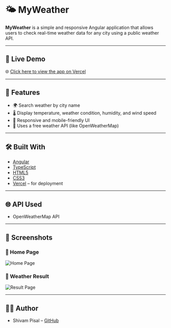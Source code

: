 # 🌤️ MyWeather

**MyWeather** is a simple and responsive Angular application that allows users to check real-time weather data for any city using a public weather API.

---

## 🔗 Live Demo

🌐 [Click here to view the app on Vercel](https://myweather.vercel.app)

---

## 🚀 Features

- 🌍 Search weather by city name
- 🌡️ Display temperature, weather condition, humidity, and wind speed
- 📱 Responsive and mobile-friendly UI
- 🔌 Uses a free weather API (like OpenWeatherMap)

---

## 🛠️ Built With

- [Angular](https://angular.io/)
- [TypeScript](https://www.typescriptlang.org/)
- [HTML5](https://developer.mozilla.org/en-US/docs/Web/Guide/HTML/HTML5)
- [CSS3](https://developer.mozilla.org/en-US/docs/Web/CSS)
- [Vercel](https://vercel.com/) – for deployment

---
## 🌐 API Used
- OpenWeatherMap API

--- 

## 📸 Screenshots

### 🔹 Home Page

![Home Page](./screenshots/homepage.png)

### 🔹 Weather Result

![Result Page](./screenshots/result.png)

---

## 🧑‍💻 Author
- Shivam Pisal – [GitHub](https://myweather.vercel.app)



